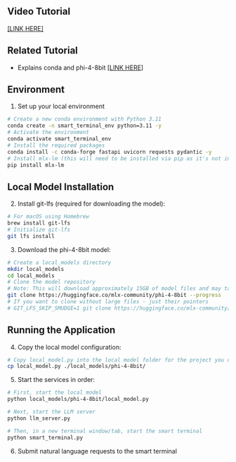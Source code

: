 ## Video Tutorial
[[LINK HERE]](https://www.loom.com/share/313e673820a2412eaf8e75286d11c01f)

## Related Tutorial
- Explains conda and phi-4-8bit
[[LINK HERE]](https://www.loom.com/share/51b53e0a7200458a97923b21a0cc2d69?sid=42abe905-25ec-4aa3-adda-4b09e0056c94)

## Environment
1. Set up your local environment
```bash
# Create a new conda environment with Python 3.11
conda create -n smart_terminal_env python=3.11 -y
# Activate the environment
conda activate smart_terminal_env
# Install the required packages
conda install -c conda-forge fastapi uvicorn requests pydantic -y
# Install mlx-lm (this will need to be installed via pip as it's not in conda)
pip install mlx-lm
```

## Local Model Installation
2. Install git-lfs (required for downloading the model):
```bash
# For macOS using Homebrew
brew install git-lfs
# Initialize git-lfs
git lfs install
```

3. Download the phi-4-8bit model:
```bash
# Create a local_models directory
mkdir local_models
cd local_models
# Clone the model repository
# Note: This will download approximately 15GB of model files and may take several minutes
git clone https://huggingface.co/mlx-community/phi-4-8bit --progress
# If you want to clone without large files - just their pointers
# GIT_LFS_SKIP_SMUDGE=1 git clone https://huggingface.co/mlx-community/phi-4-8bit
```

## Running the Application
4. Copy the local model configuration:
```bash
# Copy local_model.py into the local model folder for the project you downloaded
cp local_model.py ./local_models/phi-4-8bit/
```

5. Start the services in order:
```bash
# First, start the local model
python local_models/phi-4-8bit/local_model.py

# Next, start the LLM server
python llm_server.py

# Then, in a new terminal window/tab, start the smart terminal
python smart_terminal.py
```

6. Submit natural language requests to the smart terminal
